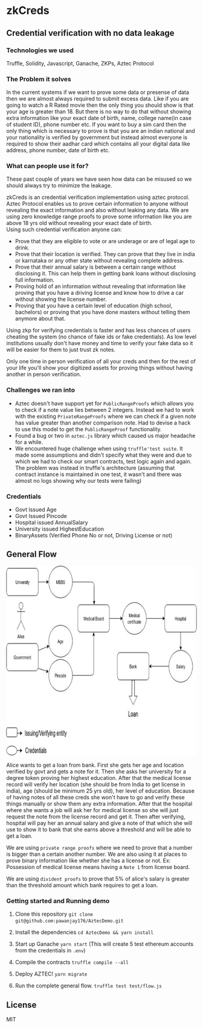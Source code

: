 # zkCreds

## Credential verification with no data leakage

### Technologies we used
Truffle, Solidity, Javascript, Ganache, ZKPs, Aztec Protocol

### The Problem it solves
In the current systems if we want to prove some data or presense of data then we are almost always required to submit excess data. Like if you are going to watch a R Rated movie then the only thing you should show is that your age is greater than 18. But there is no way to do that without showing extra information like your exact date of birth, name, college name(in case of student ID), phone number etc. If you want to buy a sim card then the only thing which is necessary to prove is that you are an indian national and your nationality is verified by government but instead almost everyone is required to show their aadhar card which contains all your digital data like address, phone number, date of birth etc.


### What can people use it for?
These past couple of years we have seen how data can be misused so we should always try to minimize the leakage.

zkCreds is an credential verification implementation using aztec protocol. Aztec Protocol enables us to prove certain information to anyone without revealing the exact information and also without leaking any data. We are using zero knowledge range proofs to prove some information like you are above 18 yrs old without revealing your exact date of birth.  
Using such credential verification anyone can:
* Prove that they are eligible to vote or are underage or are of legal age to drink.
* Prove that their location is verified. They can prove that they live in india or karnataka or any other state without revealing complete address.
* Prove that their annual salary is between a certain range without disclosing it. This can help them in getting bank loans without disclosing full information.
* Proving hold of an information without revealing that information like proving that you have a driving license and know how to drive a car without showing the license number.
* Proving that you have a certain level of education (high school, bachelors) or proving that you have done masters without telling them anymore about that.

Using zkp for verifying credentials is faster and has less chances of users cheating the system (no chance of fake ids or fake credentials). As low level institutions usually don't have money and time to verify your fake data so it will be easier for them to just trust zk notes.

Only one time in person verification of all your creds and then for the rest of your life you'll show your digitized assets
for proving things without having another in person verification.

### Challenges we ran into
* Aztec doesn't have support yet for `PublicRangeProofs` which allows you to check if a note value lies between 2 integers. Instead we had to work with the existing `PrivateRangeProofs` where we can check if a given note has value greater than another comparison note. Had to devise a hack to use this model to get the `PublicRangeProof` functionality.
* Found a bug or two in `aztec.js` library which caused us major headache for a while.
* We encountered huge challenge when using `truffle'test suite`. It made some assumptions and didn't specify what they were and due to which we had to check our smart contracts, test logic again and again. The problem was instead in truffle's architecture (assuming that contract instance is maintained in one test, it wasn't and there was almost no logs showing why our tests were failing)

### Credentials
- Govt Issued Age
- Govt Issued Pincode
- Hospital issued AnnualSalary
- University issued HighestEducation
- BinaryAssets (Verified Phone No or not, Driving License or not)


## General Flow
<p align="center">
  <img width="700" height="500" src="flow.jpg">
</p>

Alice wants to get a loan from bank. First she gets her age and location verified by govt and gets a note for it. Then she asks her university for 
a degree token proving her highest education. After that the medical license record will verify her location (she should be from India to get
license in india), age (should be minimum 25 yrs old), her level of education. Because of having notes of all these creds she won't have
to go and verify these things manually or show them any extra information. After that the hospital where she wants a job
will ask her for medical license so she will just request the note from the license record and get it. Then after verifying,
hospital will pay her an annual salary and give a note of that which she will use to show it to bank that she earns above a 
threshold and will be able to get a loan.

We are using `private range proofs` where we need to prove that a number is bigger than a certain another number. We are also using it at places to prove binary information like whether she has a license or not. Ex: Possession of medical license means having a `Note 1` from license board.

We are using `divident proofs` to prove that 5% of alice's salary is greater than the threshold amount which bank requires to get a loan.


### Getting started and Running demo

1. Clone this repository `git clone git@github.com:pawanjay176/AztecDemo.git`

2. Install the dependencies `cd AztecDemo && yarn install`

3. Start up Ganache `yarn start` (This will create 5 test ethereum accounts from the credentials in `.env`)

4. Compile the contracts `truffle compile --all`

5. Deploy AZTEC! `yarn migrate`

6. Run the complete general flow. `truffle test test/flow.js`

## License

MIT
